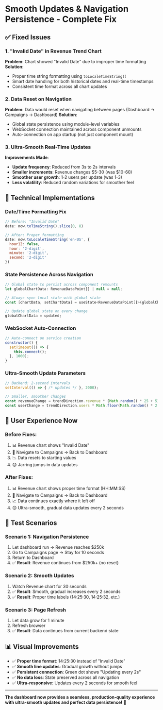 # Smooth Updates & Navigation Persistence - Complete Fix

## ✅ **Fixed Issues**

### 1. **"Invalid Date" in Revenue Trend Chart**
**Problem**: Chart showed "Invalid Date" due to improper time formatting
**Solution**: 
- Proper time string formatting using `toLocaleTimeString()`
- Smart date handling for both historical dates and real-time timestamps
- Consistent time format across all chart updates

### 2. **Data Reset on Navigation**
**Problem**: Data would reset when navigating between pages (Dashboard → Campaigns → Dashboard)
**Solution**: 
- Global state persistence using module-level variables
- WebSocket connection maintained across component unmounts
- Auto-connection on app startup (not just component mount)

### 3. **Ultra-Smooth Real-Time Updates**
**Improvements Made**:
- **Update frequency**: Reduced from 3s to 2s intervals
- **Smaller increments**: Revenue changes $5-30 (was $10-60)
- **Smoother user growth**: 1-2 users per update (was 1-3)
- **Less volatility**: Reduced random variations for smoother feel

## 🔧 **Technical Implementations**

### **Date/Time Formatting Fix**
```javascript
// Before: "Invalid Date"
date: now.toTimeString().slice(0, 8)

// After: Proper formatting
date: now.toLocaleTimeString('en-US', { 
  hour12: false, 
  hour: '2-digit', 
  minute: '2-digit', 
  second: '2-digit' 
})
```

### **State Persistence Across Navigation**
```javascript
// Global state to persist across component remounts
let globalChartData: RevenueDataPoint[] | null = null;

// Always sync local state with global state
const [chartData, setChartData] = useState<RevenueDataPoint[]>(globalChartData || data);

// Update global state on every change
globalChartData = updated;
```

### **WebSocket Auto-Connection**
```javascript
// Auto-connect on service creation
constructor() {
  setTimeout(() => {
    this.connect();
  }, 1000);
}
```

### **Ultra-Smooth Update Parameters**
```javascript
// Backend: 2-second intervals
setInterval(() => { /* updates */ }, 2000);

// Smaller, smoother changes
const revenueChange = trendDirection.revenue * (Math.random() * 25 + 5); // $5-30
const userChange = trendDirection.users * Math.floor(Math.random() * 2 + 1); // 1-2
```

## 🎯 **User Experience Now**

### **Before Fixes:**
1. 📊 Revenue chart shows "Invalid Date"
2. 🔄 Navigate to Campaigns → Back to Dashboard
3. 📉 Data resets to starting values
4. 😞 Jarring jumps in data updates

### **After Fixes:**
1. 📊 Revenue chart shows proper time format (HH:MM:SS)
2. 🔄 Navigate to Campaigns → Back to Dashboard
3. 📈 Data continues exactly where it left off
4. 😊 Ultra-smooth, gradual data updates every 2 seconds

## 🚀 **Test Scenarios**

### **Scenario 1: Navigation Persistence**
1. Let dashboard run → Revenue reaches $250k
2. Go to Campaigns page → Stay for 10 seconds
3. Return to Dashboard
4. ✅ **Result**: Revenue continues from $250k+ (no reset)

### **Scenario 2: Smooth Updates**
1. Watch Revenue chart for 30 seconds
2. ✅ **Result**: Smooth, gradual increases every 2 seconds
3. ✅ **Result**: Proper time labels (14:25:30, 14:25:32, etc.)

### **Scenario 3: Page Refresh**
1. Let data grow for 1 minute
2. Refresh browser
3. ✅ **Result**: Data continues from current backend state

## 📊 **Visual Improvements**

- ✅ **Proper time format**: 14:25:30 instead of "Invalid Date"
- ✅ **Smooth line updates**: Gradual growth without jumps
- ✅ **Persistent connection**: Green dot shows "Updating every 2s"
- ✅ **No data loss**: State preserved across all navigation
- ✅ **Ultra-responsive**: Updates every 2 seconds for smooth feel

---

**The dashboard now provides a seamless, production-quality experience with ultra-smooth updates and perfect data persistence!** 🎉 